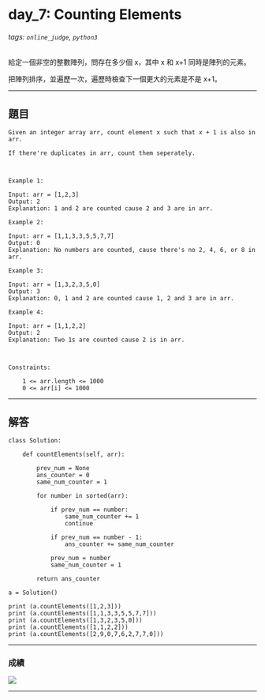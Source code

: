 # day_7: Counting Elements

###### tags: `online_judge`, `python3`

給定一個非空的整數陣列，問存在多少個 x，其中 x 和 x+1 同時是陣列的元素。

把陣列排序，並遍歷一次，遍歷時檢查下一個更大的元素是不是 x+1。



---

## 題目

```
Given an integer array arr, count element x such that x + 1 is also in arr.

If there're duplicates in arr, count them seperately.

 

Example 1:

Input: arr = [1,2,3]
Output: 2
Explanation: 1 and 2 are counted cause 2 and 3 are in arr.

Example 2:

Input: arr = [1,1,3,3,5,5,7,7]
Output: 0
Explanation: No numbers are counted, cause there's no 2, 4, 6, or 8 in arr.

Example 3:

Input: arr = [1,3,2,3,5,0]
Output: 3
Explanation: 0, 1 and 2 are counted cause 1, 2 and 3 are in arr.

Example 4:

Input: arr = [1,1,2,2]
Output: 2
Explanation: Two 1s are counted cause 2 is in arr.

 

Constraints:

    1 <= arr.length <= 1000
    0 <= arr[i] <= 1000

```

---

## 解答

```python=
class Solution:
    
    def countElements(self, arr):
        
        prev_num = None
        ans_counter = 0
        same_num_counter = 1
        
        for number in sorted(arr):
            
            if prev_num == number:
                same_num_counter += 1
                continue
                
            if prev_num == number - 1:
                ans_counter += same_num_counter
                
            prev_num = number
            same_num_counter = 1

        return ans_counter
        
a = Solution()

print (a.countElements([1,2,3]))
print (a.countElements([1,1,3,3,5,5,7,7]))
print (a.countElements([1,3,2,3,5,0]))
print (a.countElements([1,1,2,2]))
print (a.countElements([2,9,0,7,6,2,7,7,0]))
```

---
### 成績

![](https://i.imgur.com/nxdmfGg.png)

---